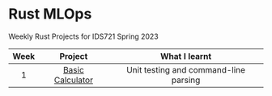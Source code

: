 # Rust MLOps

Weekly Rust Projects for IDS721 Spring 2023

| Week  | Project                            | What I learnt                         |
|:---:  |:-------------:                      |:----:                                 |
| 1     | [Basic Calculator](./calculator)   | Unit testing and command-line parsing |
